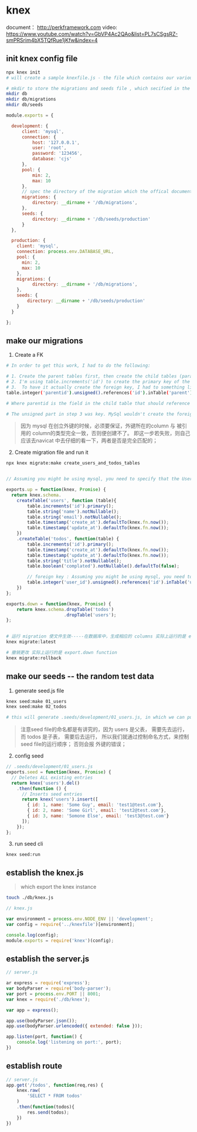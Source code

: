 # knex

document： http://perkframework.com
video: https://www.youtube.com/watch?v=GbVP4Ac2QAo&list=PL7sCSgsRZ-smPRSrim4bX5TQfRue1jKfw&index=4

## init knex config file

```bash
npx knex init
# will create a sample knexfile.js - the file which contains our various database configurations

# mkdir to store the migrations and seeds file , which secified in the knexfile.js
mkdir db 
mkdir db/migrations 
mkdir db/seeds
```

```js
module.exports = {

  development: {
      client: 'mysql',
      connection: {
          host: '127.0.0.1',
          user: 'root',
          password: '123456',
          database: 'cjs'
      },
      pool: {
          min: 2,
          max: 10
      },
      // spec the directory of the migration which the offical document hasn't described;
      migrations: {
          directory: __dirname + '/db/migrations',
      },
      seeds: {
          directory: __dirname + '/db/seeds/production'
      }
  },

  production: {
    client: 'mysql',
    connection: process.env.DATABASE_URL,
    pool: {
      min: 2,
      max: 10
    },
    migrations: {
          directory: __dirname + '/db/migrations',
    },
    seeds: {
        directory: __dirname + '/db/seeds/production'
    }
  }

};

```



## make our migrations

1. Create a FK

```bash
# In order to get this work, I had to do the following:

# 1. Create the parent tables first, then create the child tables (parallel issue mentioned above)
# 2. I'm using table.increments('id') to create the primary key of the parent tables, and this creates them as unsigned auto_increment integers.
# 3.  To have it actually create the foreign key, I had to something like:
table.integer('parentid').unsigned().references('id').inTable('parent');

# Where parentid is the field in the child table that should reference the field id in the parent table.

# The unsigned part in step 3 was key. MySql wouldn't create the foreign key if the type didn't match, and it also seemed to silently fail in that case, though that could be a problem with my error handling.

```

> 因为 mysql 在创立外键的时候，必须要保证，外键所在的column 与 被引用的 column的类型完全一致，否则便创建不了。 即这一步若失败，则自己应该去navicat 中去仔细的看一下，两者是否是完全匹配的；


2. Create migration file and run it 

```bash
npx knex migrate:make create_users_and_todos_tables

```

```js

// Assuming you might be using mysql, you need to specify that the UserId is .unsigned()

exports.up = function(knex, Promise) {
  return knex.schema.
    createTable('users', function (table){
        table.increments('id').primary();
        table.string('name').notNullable();
        table.string('email').notNullable();
        table.timestamp('create_at').defaultTo(knex.fn.now());
        table.timestamp('update_at').defaultTo(knex.fn.now());
    })
    .createTable('todos', function(table) {
        table.increments('id').primary();
        table.timestamp('create_at').defaultTo(knex.fn.now());
        table.timestamp('update_at').defaultTo(knex.fn.now());
        table.string('title').notNullable();
        table.boolean('complated').notNullable().defaultTo(false);

        // foreign key : Assuming you might be using mysql, you need to specify that the UserId is .unsigned()
        table.integer('user_id').unsigned().references('id').inTable('users');
    })
};

exports.down = function(knex, Promise) {
    return knex.schema.dropTable('todos')
                      .dropTable('users');
};
   
```

```bash
# 运行 migration 使文件生效-----在数据库中，生成相应的 columns 实际上运行的是 exports.up function
knex migrate:latest

# 撤销更改 实际上运行的是 export.down function
knex migrate:rollback


```

## make our seeds --  the random test data

1. generate seed.js file

```bash
knex seed:make 01_users
knex seed:make 02_todos

# this will generate .seeds/development/01_users.js, in which we can put test data 
```
> 注意seed file的命名都是有讲究的，因为 users 是父表， 需要先去运行， 而 todos 是子表， 需要后去运行， 所以我们就通过控制命名方式，来控制 seed file的运行顺序； 否则会报 外键的错误；


2. config seed

```js
// .seeds/development/01_users.js
exports.seed = function(knex, Promise) {
  // Deletes ALL existing entries
  return knex('users').del()
    .then(function () {
      // Inserts seed entries
      return knex('users').insert([
        { id: 1, name: 'Some Guy', email: 'test1@test.com'},
        { id: 2, name: 'Some Girl', email: 'test2@test.com'},
        { id: 3, name: 'Somone Else', email: 'test3@test.com'}
      ]);
    });
};
```

3. run seed cli

```bash
knex seed:run
```

## establish the knex.js

> which export the knex instance

```bash
touch ./db/knex.js

```

```js
// knex.js

var environment = process.env.NODE_ENV || 'development';
var config = require('../knexfile')[environment];

console.log(config);
module.exports = require('knex')(config);

```

## establish the server.js

```js
// server.js

ar express = require('express');
var bodyParser = require('body-parser');
var port = process.env.PORT || 8001;
var knex = require('./db/knex');

var app = express();

app.use(bodyParser.json());
app.use(bodyParser.urlencoded({ extended: false }));

app.listen(port, function() {
    console.log('listening on port:', port);
})

```

## establish route

```js
// server.js
app.get('/todos', function(req,res) {
    knex.raw(
        'SELECT * FROM todos'
    )
    .then(function(todos){
        res.send(todos);
    })
})

```
